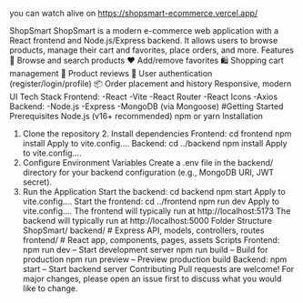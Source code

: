 you can watch alive on https://shopsmart-ecommerce.vercel.app/

ShopSmart
ShopSmart is a modern e-commerce web application with a React frontend and Node.js/Express backend. It allows users to browse products, manage their cart and favorites, place orders, and more.
Features
🛒 Browse and search products
❤️ Add/remove favorites
🛍️ Shopping cart management
📝 Product reviews
👤 User authentication (register/login/profile)
📦 Order placement and history
Responsive, modern UI
Tech Stack
Frontend:
-React
-Vite
-React Router
-React Icons
-Axios
Backend:
-Node.js
-Express
-MongoDB (via Mongoose)
#Getting Started
Prerequisites
Node.js (v16+ recommended)
npm or yarn
Installation
1. Clone the repository
   2. Install dependencies
Frontend:
cd frontend
npm install
Apply to vite.config....
Backend:
cd ../backend
npm install
Apply to vite.config....
3. Configure Environment Variables
   Create a .env file in the backend/ directory for your backend configuration (e.g., MongoDB URI, JWT secret).
4. Run the Application
Start the backend:
cd backend
npm start
Apply to vite.config....
Start the frontend:
cd ../frontend
npm run dev
Apply to vite.config....
The frontend will typically run at http://localhost:5173
The backend will typically run at http://localhost:5000
Folder Structure
ShopSmart/
  backend/      # Express API, models, controllers, routes
  frontend/     # React app, components, pages, assets
Scripts
Frontend:
npm run dev – Start development server
npm run build – Build for production
npm run preview – Preview production build
Backend:
npm start – Start backend server
Contributing
Pull requests are welcome! For major changes, please open an issue first to discuss what you would like to change.
